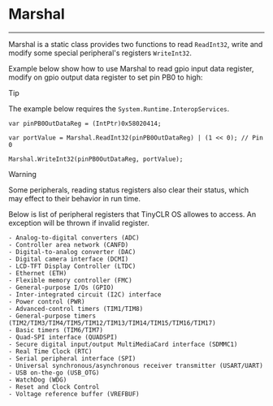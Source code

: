 # Marshal
---
Marshal is a static class provides two functions to read `ReadInt32`, write and modify some special peripheral's registers `WriteInt32`.

Example below show how to use Marshal to read gpio input data register, modify on gpio output data register to set pin PB0 to high:

>[!TIP]
> The example below requires the `System.Runtime.InteropServices`.

```
var pinPB0OutDataReg = (IntPtr)0x58020414;

var portValue = Marshal.ReadInt32(pinPB0OutDataReg) | (1 << 0); // Pin 0

Marshal.WriteInt32(pinPB0OutDataReg, portValue);

```
>[!WARNING]
> Some peripherals, reading status registers also clear their status, which may effect to their behavior in run time.

Below is list of peripheral registers that TinyCLR OS allowes to access. An exception will be thrown if invalid register.

    - Analog-to-digital converters (ADC)
    - Controller area network (CANFD)
    - Digital-to-analog converter (DAC)
    - Digital camera interface (DCMI)
    - LCD-TFT Display Controller (LTDC)
    - Ethernet (ETH)
    - Flexible memory controller (FMC)
    - General-purpose I/Os (GPIO)
    - Inter-integrated circuit (I2C) interface
    - Power control (PWR)
    - Advanced-control timers (TIM1/TIM8)
    - General-purpose timers (TIM2/TIM3/TIM4/TIM5/TIM12/TIM13/TIM14/TIM15/TIM16/TIM17)
    - Basic timers (TIM6/TIM7)
    - Quad-SPI interface (QUADSPI)
    - Secure digital input/output MultiMediaCard interface (SDMMC1)
    - Real Time Clock (RTC)
    - Serial peripheral interface (SPI)
    - Universal synchronous/asynchronous receiver transmitter (USART/UART)
    - USB on-the-go (USB_OTG)
    - WatchDog (WDG)
    - Reset and Clock Control
    - Voltage reference buffer (VREFBUF)

 

